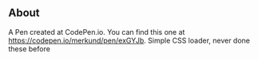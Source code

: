 ## About
A Pen created at CodePen.io. You can find this one at https://codepen.io/merkund/pen/exGYJb.
Simple CSS loader, never done these before
